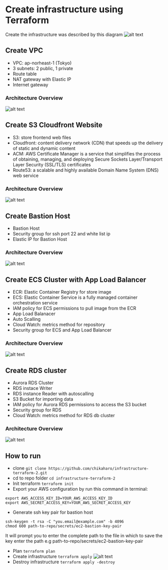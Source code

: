 # Create infrastructure using Terraform

Create the infrastructure was described by this diagram
![alt text](infrastructure-1.jpeg)

## Create VPC

- VPC: ap-norheast-1 (Tokyo)
- 3 subnets: 2 public, 1 private
- Route table
- NAT gateway with Elastic IP
- Internet gateway

### Architecture Overview

![alt text](image-3.png)

## Create S3 Cloudfront Website

- S3: store frontend web files
- Cloudfront: content delivery network (CDN) that speeds up the delivery of static and dynamic content
- ACM: AWS Certificate Manager is a service that simplifies the process of obtaining, managing, and deploying Secure Sockets Layer/Transport Layer Security (SSL/TLS) certificates
- Route53: a scalable and highly available Domain Name System (DNS) web service

### Architecture Overview

![alt text](image-4.png)

## Create Bastion Host

- Bastion Host
- Security group for ssh port 22 and white list ip
- Elastic IP for Bastion Host

### Architecture Overview

![alt text](image-5.png)

## Create ECS Cluster with App Load Balancer

- ECR: Elastic Container Registry for store image
- ECS: Elastic Container Service is a fully managed container orchestration service
- IAM policy for ECS permissions to pull image from the ECR
- App Load Balanacer
- Auto Scalling
- Cloud Watch: metrics method for repository
- Security group for ECS and App Load Balancer

### Architecture Overview

![alt text](image-6.png)

## Create RDS cluster

- Aurora RDS Cluster
- RDS instace Writer
- RDS instance Reader with autoscalling
- S3 Bucket for importing data
- IAM policy for Aurora RDS permissions to access the S3 bucket
- Security group for RDS
- Cloud Watch: metrics method for RDS db cluster

### Architecture Overview

![alt text](image-7.png)

## How to run

- clone `git clone https://github.com/chikaharo/infrastructure-terraform-2.git`
- cd to repo folder `cd infrastructure-terraform-2`
- Init terraform `terraform init`
- Export your AWS configuration by run this command in terminal:

```
export AWS_ACCESS_KEY_ID=YOUR_AWS_ACCESS_KEY_ID
export AWS_SECRET_ACCESS_KEY=YOUR_AWS_SECRET_ACCESS_KEY
```

- Generate ssh key pair for bastion host

```
ssh-keygen -t rsa -C "you.email@example.com" -b 4096
chmod 600 path-to-repo/secrets/ec2-bastion-key-pair
```

It will prompt you to enter the complete path to the file in which to save the key enter the path e.g path-to-repo/secrets/ec2-bastion-key-pair

- Plan `terraform plan`
- Create infrastructure `terraform apply`
  ![alt text](image-9.png)
- Destroy infrastructure `terraform apply -destroy`
